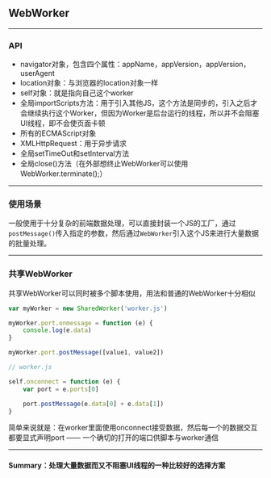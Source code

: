 ## WebWorker

---

### API

- navigator对象，包含四个属性：appName，appVersion，appVersion，userAgent
- location对象：与浏览器的location对象一样
- self对象：就是指向自己这个worker
- 全局importScripts方法：用于引入其他JS，这个方法是同步的，引入之后才会继续执行这个Worker，但因为Worker是后台运行的线程，所以并不会阻塞UI线程，即不会使页面卡顿
- 所有的ECMAScript对象
- XMLHttpRequest：用于异步请求
- 全局setTimeOut和setInterval方法
- 全局close()方法（在外部想终止WebWorker可以使用WebWorker.terminate();）

---

### 使用场景

一般使用于十分复杂的前端数据处理，可以直接封装一个JS的工厂，通过`postMessage()`传入指定的参数，然后通过`WebWorker`引入这个JS来进行大量数据的批量处理。

---

### 共享WebWorker

共享WebWorker可以同时被多个脚本使用，用法和普通的WebWorker十分相似

``` javascript
var myWorker = new SharedWorker('worker.js')

myWorker.port.onmessage = function (e) {
	console.log(e.data)
}

myWorker.port.postMessage([value1, value2])

```

``` javascript
// worker.js

self.onconnect = function (e) {
	var port = e.ports[0]

	port.postMessage(e.data[0] + e.data[1])
}

```

简单来说就是：在worker里面使用onconnect接受数据，然后每一个的数据交互都要显式声明port —— 一个确切的打开的端口供脚本与worker通信

---

#### Summary：处理大量数据而又不阻塞UI线程的一种比较好的选择方案
